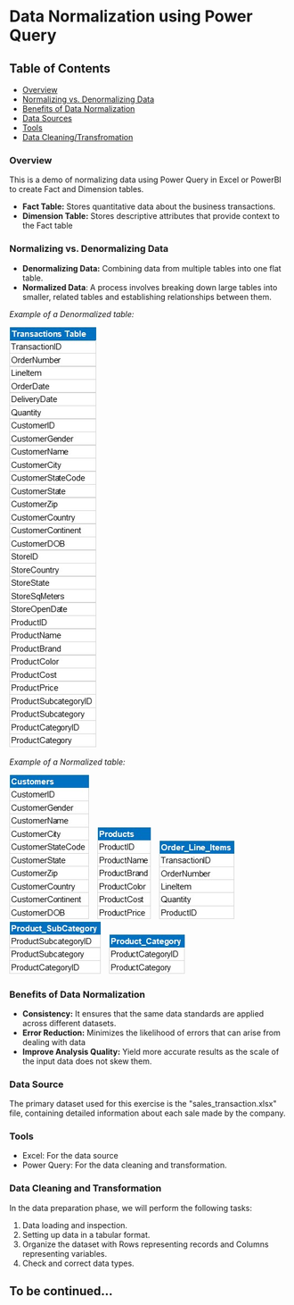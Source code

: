 # Data Normalization using Power Query

## Table of Contents

- [Overview](#overview)
- [Normalizing vs. Denormalizing Data](#normalizing-vs-denormalizing-data)
- [Benefits of Data Normalization](#benefits-of-data-normalization)
- [Data Sources](#data-source)
- [Tools](#tools)
- [Data Cleaning/Transfromation](#data-cleaning-and-transformation)

### Overview

This is a demo of normalizing data using Power Query in Excel or PowerBI to create Fact and Dimension tables.
- **Fact Table:** Stores quantitative data about the business transactions.
- **Dimension Table:** Stores descriptive attributes that provide context to the Fact table

### Normalizing vs. Denormalizing Data
- **Denormalizing Data:** Combining data from multiple tables into one flat table.
- **Normalized Data**: A process involves breaking down large tables into smaller, related tables and establishing relationships between them.

<i>Example of a Denormalized table:</i>
>
![transactions table](transactions_table.jpg)
>
>
<i>Example of a Normalized table:</i>
>
![customers table](customers.jpg)&emsp;![products table](products.jpg)&emsp;![orde line items table](order_line_items.jpg)&emsp;![product subcategory table](product_subcategory.jpg)&emsp;![product category table](product_category.jpg)

### Benefits of Data Normalization

- **Consistency:** It ensures that the same data standards are applied across different datasets.
- **Error Reduction:** Minimizes the likelihood of errors that can arise from dealing with data
- **Improve Analysis Quality:** Yield more accurate results as the scale of the input data does not skew them.

### Data Source

The primary dataset used for this exercise is the "sales_transaction.xlsx" file, containing detailed information about each sale made by the company.

### Tools

- Excel: For the data source
- Power Query: For the data cleaning and transformation.

### Data Cleaning and Transformation

In the data preparation phase, we will perform the following tasks:

1. Data loading and inspection.
2. Setting up data in a tabular format.
3. Organize the dataset with Rows representing records and Columns representing variables.
4. Check and correct data types.

## To be continued...
